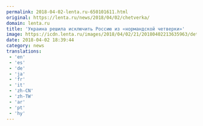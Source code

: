 ```yaml
---
permalink: 2018-04-02-lenta.ru-650101611.html
original: https://lenta.ru/news/2018/04/02/chetverka/
domain: lenta.ru
title: 'Украина решила исключить Россию из «нормандской четверки»'
image: https://icdn.lenta.ru/images/2018/04/02/21/20180402213635963/detail_2bc11208ae6ecb20e6b01840da0a3113.jpg
date: 2018-04-02 18:39:44
category: news
translations: 
 - 'en'
 - 'es'
 - 'de'
 - 'ja'
 - 'fr'
 - 'it'
 - 'zh-CN'
 - 'zh-TW'
 - 'ar'
 - 'pt'
 - 'hy'
---
```


